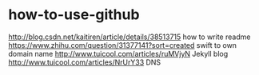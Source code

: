 # how-to-use-github
http://blog.csdn.net/kaitiren/article/details/38513715    how to write readme 
https://www.zhihu.com/question/31377141?sort=created      swift to own domain name 
http://www.tuicool.com/articles/ruMVjyN                   Jekyll blog
http://www.tuicool.com/articles/NrUrY33                   DNS
